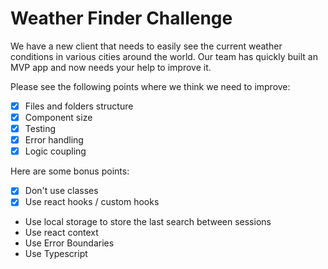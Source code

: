 # Weather Finder Challenge

We have a new client that needs to easily see the current weather conditions in various cities around the world. Our team has quickly built an MVP app and now needs your help to improve it.

Please see the following points where we think we need to improve:

- [x] Files and folders structure
- [x] Component size
- [x] Testing
- [x] Error handling
- [x] Logic coupling

Here are some bonus points:

- [x] Don't use classes
- [x] Use react hooks / custom hooks
- Use local storage to store the last search between sessions
- Use react context
- Use Error Boundaries
- Use Typescript

